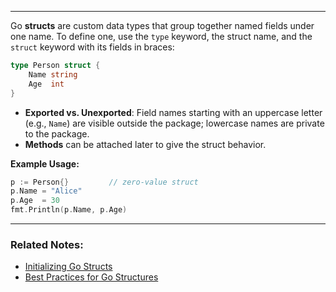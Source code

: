 
---

Go **structs** are custom data types that group together named fields under one name. To define one, use the `type` keyword, the struct name, and the `struct` keyword with its fields in braces:

```go
type Person struct {
    Name string
    Age  int
}
```

- **Exported vs. Unexported**: Field names starting with an uppercase letter (e.g., `Name`) are visible outside the package; lowercase names are private to the package.
- **Methods** can be attached later to give the struct behavior.

**Example Usage:**

```go
p := Person{}         // zero-value struct
p.Name = "Alice"
p.Age  = 30
fmt.Println(p.Name, p.Age)
```

---
### Related Notes:
- [Initializing Go Structs](Initializing%20Go%20Structs.md)
- [Best Practices for Go Structures](Best%20Practices%20for%20Go%20Structures.md)
